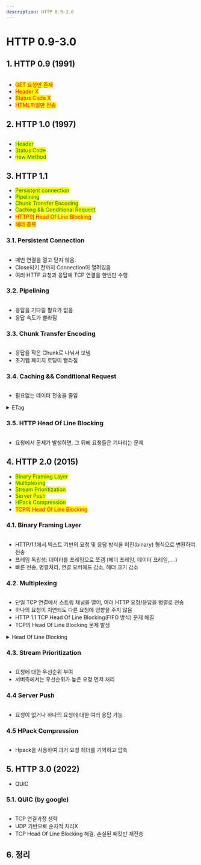 ```yaml
---
description: HTTP 0.9-3.0
---
```


# HTTP 0.9-3.0

## 1. HTTP 0.9 (1991)

<figure><img src="../.gitbook/assets/image (9) (1).png" alt=""><figcaption></figcaption></figure>

* <mark style="color:red;">GET 요청만 존재</mark>
* <mark style="color:red;">Header X</mark>
* <mark style="color:red;">Status Code X</mark>
* <mark style="color:red;">HTML파일만 전송</mark>

## 2. HTTP 1.0 (1997)

<figure><img src="../.gitbook/assets/image (262).png" alt=""><figcaption></figcaption></figure>

* <mark style="color:green;">Header</mark>
* <mark style="color:green;">Status Code</mark>
* <mark style="color:green;">new Method</mark>

## 3. HTTP 1.1

* <mark style="color:green;">Persistent connection</mark>
* <mark style="color:green;">Pipelining</mark>
* <mark style="color:green;">Chunk Transfer Encoding</mark>
* <mark style="color:green;">Caching && Conditional Request</mark>
* <mark style="color:red;">HTTP의 Head Of Line Blocking</mark>
* <mark style="color:red;">헤더 중복</mark>

### 3.1. Persistent Connection

<figure><img src="../.gitbook/assets/image (263).png" alt=""><figcaption></figcaption></figure>

* 매번 연결을 열고 닫지 않음.
* Close되기 전까지 Connection이 열려있음
* 여러 HTTP 요청과 응답에 TCP 연결을 한번만 수행

### 3.2. Pipelining

<figure><img src="../.gitbook/assets/image (264).png" alt=""><figcaption></figcaption></figure>

* 응답을 기다릴 필요가 없음
* 응답 속도가 빨라짐

### 3.3. Chunk Transfer Encoding

<figure><img src="../.gitbook/assets/image (266).png" alt=""><figcaption></figcaption></figure>

* 응답을 작은 Chunk로 나눠서 보냄
* 초기웹 페이지 로딩이  빨라짐

### 3.4. Caching && Conditional Request

<figure><img src="../.gitbook/assets/image (267).png" alt=""><figcaption></figcaption></figure>

* 필요없는 데이터 전송을 줄임

<details>

<summary>ETag</summary>

* ETag는 서버가 특정 리소스의 버전을 나타내기 위해 생성하는 해시 값 또는 고유 식별자

Server: 리소스 제공시 ETag 포함

```vbnet
HTTP/1.1 200 OK
ETag: "12345abcd"
```

**Client: 캐싱된 ETag로 조건부 요청**\
클라이언트는 서버로 리소스를 재요청할 때, 이전에 받은 ETag 값을 요청 헤더에 포함시켜 전송.

```mathematica
If-None-Match: "12345abcd"
```

**Server: 변경되지 않음**

```mathematica
HTTP/1.1 304 Not Modified
```

클라이언트는 기존에 캐싱된 리소스를 사용합니다.

**Server: 변경됨**

```vbnet
HTTP/1.1 200 OK
ETag: "67890efgh"
```

새로운 리소스 데이터를 제공하며 ETag를 업데이트합니다.



</details>

### 3.5. HTTP Head Of Line Blocking

<figure><img src="../.gitbook/assets/image (268).png" alt=""><figcaption></figcaption></figure>

* 요청에서 문제가 발생하면, 그 뒤에 요청들은 기다리는 문제

## 4. HTTP 2.0 (2015)

* <mark style="color:green;">Binary Framing Layer</mark>
* <mark style="color:green;">Multiplexing</mark>
* <mark style="color:green;">Stream Prioritization</mark>
* <mark style="color:green;">Server Push</mark>
* <mark style="color:green;">HPack Compression</mark>
* <mark style="color:red;">TCP의 Head Of Line Blocking</mark>

### 4.1. Binary Framing Layer

<figure><img src="../.gitbook/assets/image (269).png" alt=""><figcaption></figcaption></figure>

* HTTP/1.1에서 텍스트 기반의 요청 및 응답 방식을 이진(binary) 형식으로 변환하여 전송
* 프레임 독립성: 데이터를 프레임으로 쪼갬 (헤더 프레임, 데이터 프레임, ...)
* 빠른 전송, 병렬처리, 연결 오버헤드 감소, 헤더 크기 감소

### 4.2. Multiplexing

<figure><img src="../.gitbook/assets/image (270).png" alt=""><figcaption></figcaption></figure>

* 단일 TCP 연결에서 스트림 채널을 열어, 여러 HTTP 요청/응답을 병렬로 전송
* 하나의 요청이 지연되도 다른 요청에 영향을 주지 않음
* HTTP 1.1 TCP Head Of Line Blocking(FIFO 방식) 문제 해결
* TCP의 Head Of Line Blocking 문제 발생

<details>

<summary>Head Of Line Blocking</summary>

앞의 작업에서 문제가 발생하면 뒤에 있는 작업들이 Block 되는 상황



HTTP Head Of Line Blocking

요청1, 요청2, 요청3

**HTTP에서 만약 `요청1`에 문제가 발생(패킷 손실) 한다면?**

1. HTTP/1.1은 **단일 TCP 연결당 하나의 요청/응답만 처리**할 수 있음. **직렬화**된 요청/응답만 가능하기 때문에 **앞선 요청이 지연되면 이후 요청도 지연**
2. 요청1이 손실되었으므로, **요청2**와 **요청3**는 **같은 연결 위에 있기 때문에** 대기.
3. 이미 **요청2**가 도착했더라도, **앞선 요청1의 응답이 끝나지 않으면** 애플리케이션에 전달되지 않음.



TCP Head Of Line Blocking

요청1a, 요청2a, 요청3a, 요청1b, 요청2b, 요청3b, 요청1c, 요청2c, 요청3c

**TCP에서 만약 `요청3a`에 문제가 발생(패킷 손실)한다면?**

1. TCP는 **단일 바이트 스트림**으로 동작하므로, 모든 데이터는 순서대로 전달되어야 함.
2. **요청3a**가 손실되었으므로, **그 이후에 도착한 모든 패킷**(`요청1b`, `요청2b`, `요청3b`, ...)은 버퍼에 대기.
3. **요청1b**는 이미 도착했더라도 **앞선 순서(요청3a)**&#xAC00; 도착하지 않았기 때문에 애플리케이션에 전달되지 않음.

즉, **요청3a**의 손실로 인해 그 뒤에 도착한 **모든 데이터**(`요청1b`부터)가 처리되지 않는 것이 **TCP의 Head-of-Line 블로킹 문제**.

</details>



### 4.3. Stream Prioritization

<figure><img src="../.gitbook/assets/image (2) (1).png" alt=""><figcaption></figcaption></figure>

* 요청에 대한 우선순위 부여
* 서버측에서는 우선순위가 높은 요청 먼저 처리

### 4.4 Server Push

<figure><img src="../.gitbook/assets/image (272).png" alt=""><figcaption></figcaption></figure>

* 요청이 없거나 하나의 요청에 대한 여러 응답 가능

### 4.5 HPack Compression

<figure><img src="../.gitbook/assets/image (274).png" alt=""><figcaption></figcaption></figure>

* Hpack을 사용하여 과거 요청 헤더를 기억하고 압축



## 5. HTTP 3.0 (2022)

* QUIC

### 5.1. QUIC (by google)

<figure><img src="../.gitbook/assets/image (276).png" alt=""><figcaption></figcaption></figure>

* TCP 연결과정 생략
* UDP 기반으로 순차적 처리X
* TCP Head Of Line Blocking 해결. 손실된 패킷만 재전송



## 6. 정리

<figure><img src="../.gitbook/assets/image (277).png" alt=""><figcaption></figcaption></figure>
